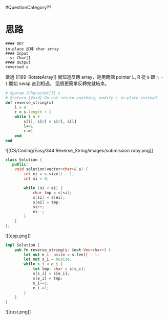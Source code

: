 #QuestionCategory??

# 思路

```ad-note
#### DO?
in-place 反轉 char array
#### Input
- s: Char[]
#### Output
reversed s
```

做過 [[189-RotateArray]] 就知道反轉 array，是用兩個 pointer L, R 從 `0` 跟 `n - 1` 開始 swap 直到相遇。
這個更簡單反轉完就結束。

```ruby
# @param {Character[]} s
# @return {Void} Do not return anything, modify s in-place instead.
def reverse_string(s)
    l = 0
    r = s.length - 1
    while l < r
        s[l], s[r] = s[r], s[l]
        l+=1
        r-=1
    end
end
```

![[CS/Coding/Easy/344.Reverse_String/images/submission ruby.png]]

```cpp
class Solution {
   public:
    void solution(vector<char>& s) {
        int ei = s.size() - 1;
        int si = 0;

        while (si < ei) {
            char tmp = s[si];
            s[si] = s[ei];
            s[ei] = tmp;
            si++;
            ei--;
        }
    }
};
```

![[cpp.png]]

```rust
impl Solution {
    pub fn reverse_string(s: &mut Vec<char>) {
        let mut e_i: usize = s.len() - 1;
        let mut s_i = 0usize;
        while s_i < e_i {
            let tmp: char = s[s_i];
            s[s_i] = s[e_i];
            s[e_i] = tmp;
            s_i+=1;
            e_i-=1;
        }
    }
}
```

![[rust.png]]
